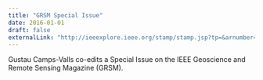 ```yaml
---
title: "GRSM Special Issue"
date: 2016-01-01
draft: false
externalLink: "http://ieeexplore.ieee.org/stamp/stamp.jsp?tp=&arnumber=6928548&tag=1"
---
```


Gustau Camps-Valls co-edits a Special Issue on the IEEE Geoscience and Remote Sensing Magazine (GRSM).

